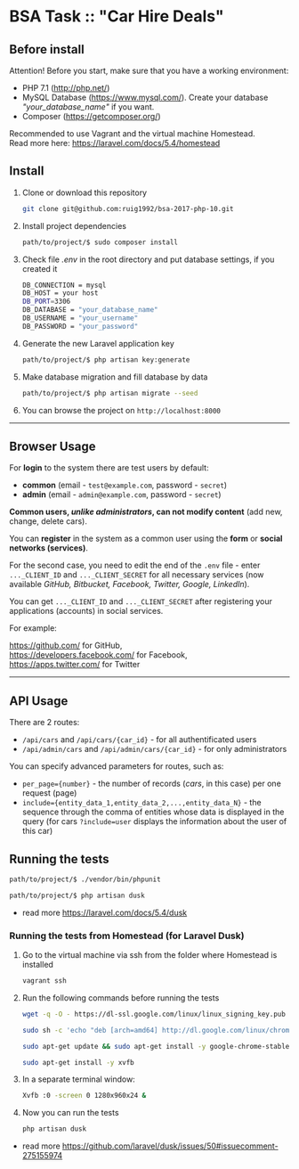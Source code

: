 # BSA Task :: "Car Hire Deals"

## Before install

Attention! Before you start, make sure that you have a working environment:
 - PHP 7.1 (http://php.net/)
 - MySQL Database (https://www.mysql.com/). Create your database _"your_database_name"_ if you want.
 - Composer (https://getcomposer.org/)

Recommended to use Vagrant and the virtual machine Homestead.  
Read more here: https://laravel.com/docs/5.4/homestead

## Install
    
1. Clone or download this repository
   ```bash
   git clone git@github.com:ruig1992/bsa-2017-php-10.git
   ```
2. Install project dependencies
   ```bash
   path/to/project/$ sudo composer install
   ```
3. Check file _.env_ in the root directory and put database settings, if you created it
   ```bash
   DB_CONNECTION = mysql
   DB_HOST = your host
   DB_PORT=3306
   DB_DATABASE = "your_database_name"
   DB_USERNAME = "your_username"
   DB_PASSWORD = "your_password"
   ```
4. Generate the new Laravel application key
   ```bash
   path/to/project/$ php artisan key:generate
   ```
5. Make database migration and fill database by data
   ```bash
   path/to/project/$ php artisan migrate --seed
   ```
6. You can browse the project on ```http://localhost:8000```

***

## Browser Usage

For **login** to the system there are test users by default:
 - **common** (email - ```test@example.com```, password - ```secret```)
 - **admin** (email - ```admin@example.com```, password - ```secret```)
   
**Common users, _unlike administrators_, can not modify content** (add new, change, delete cars). 

You can **register** in the system as a common user using the **form** or **social networks (services)**.

For the second case, you need to edit the end of the ```.env``` file - enter ```..._CLIENT_ID``` and ```..._CLIENT_SECRET``` for all necessary services (now available _GitHub, Bitbucket, Facebook, Twitter, Google, LinkedIn_).
    
You can get ```..._CLIENT_ID``` and ```..._CLIENT_SECRET``` after registering your applications (accounts) in social services.
    
For example:
       
   https://github.com/               for GitHub,  
   https://developers.facebook.com/  for Facebook,  
   https://apps.twitter.com/         for Twitter  

***

## API Usage

There are 2 routes:
  - ```/api/cars``` and ```/api/cars/{car_id}``` - for all authentificated users  
  - ```/api/admin/cars``` and ```/api/admin/cars/{car_id}``` - for only administrators  
  
You can specify advanced parameters for routes, such as:
  - ```per_page={number}``` - the number of records (_cars_, in this case) per one request (page) 
  - ```include={entity_data_1,entity_data_2,...,entity_data_N}``` - the sequence through the comma of entities whose data is displayed in the query (for cars ```?include=user``` displays the information about the user of this car)

## Running the tests
   ```bash
   path/to/project/$ ./vendor/bin/phpunit
   
   path/to/project/$ php artisan dusk
   ```
   
- read more https://laravel.com/docs/5.4/dusk

### Running the tests from Homestead (for Laravel Dusk)
1. Go to the virtual machine via ssh from the folder where Homestead is installed
   ```bash
   vagrant ssh
   ```
2. Run the following commands before running the tests
    ```bash
    wget -q -O - https://dl-ssl.google.com/linux/linux_signing_key.pub | sudo apt-key add -
    
    sudo sh -c 'echo "deb [arch=amd64] http://dl.google.com/linux/chrome/deb/ stable main" >> /etc/apt/sources.list.d/google-chrome.list'
    
    sudo apt-get update && sudo apt-get install -y google-chrome-stable
    
    sudo apt-get install -y xvfb
    ```
    
3. In a separate terminal window:
    ```bash
    Xvfb :0 -screen 0 1280x960x24 &
    ```

4. Now you can run the tests
    ```bash
    php artisan dusk
    ```

- read more https://github.com/laravel/dusk/issues/50#issuecomment-275155974
